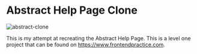 # Abstract Help Page Clone

![abstract-clone](https://github.com/lenardatthebreakwater/abstract-help-page-clone/assets/142602437/78e91b25-c2dc-4097-8f05-8e332614070f)

This is my attempt at recreating the Abstract Help Page. This is a level one project that can be found on https://www.frontendpractice.com.
